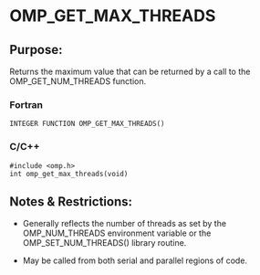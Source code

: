 # OMP_GET_MAX_THREADS

## Purpose:
Returns the maximum value that can be returned by a call to the OMP_GET_NUM_THREADS function.

### Fortran	
```
INTEGER FUNCTION OMP_GET_MAX_THREADS()
```

### C/C++	
```
#include <omp.h>
int omp_get_max_threads(void)
```
## Notes & Restrictions:

* Generally reflects the number of threads as set by the OMP_NUM_THREADS environment variable or the OMP_SET_NUM_THREADS() library routine.

* May be called from both serial and parallel regions of code.
